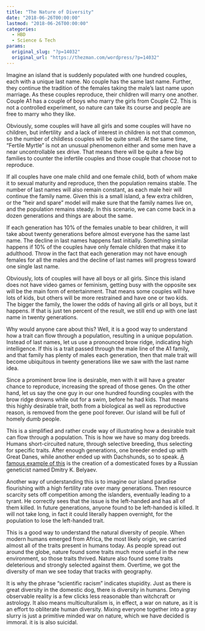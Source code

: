 ```yaml
---
title: "The Nature of Diversity"
date: "2018-06-26T00:00:00"
lastmod: "2018-06-26T00:00:00"
categories:
  - HBD
  - Science & Tech
params:
  original_slug: "?p=14032"
  original_url: "https://thezman.com/wordpress/?p=14032"
---
```


Imagine an island that is suddenly populated with one hundred couples,
each with a unique last name. No couple has the same last name. Further,
they continue the tradition of the females taking the male’s last name
upon marriage. As these couples reproduce, their children will marry one
another. Couple A1 has a couple of boys who marry the girls from Couple
C2. This is not a controlled experiment, so nature can take its course
and people are free to marry who they like.

Obviously, some couples will have all girls and some couples will have
no children, but infertility  and a lack of interest in children is not
that common, so the number of childless couples will be quite small. At
the same time, “Fertile Myrtle” is not an unusual phenomenon either and
some men have a near uncontrollable sex drive. That means there will be
quite a few big families to counter the infertile couples and those
couple that choose not to reproduce.

If all couples have one male child and one female child, both of whom
make it to sexual maturity and reproduce, then the population remains
stable. The number of last names will also remain constant, as each male
heir will continue the family name. Given this is a small island, a few
extra children, or the “heir and spare” model will make sure that the
family names live on, and the population remains steady. In this
scenario, we can come back in a dozen generations and things are about
the same.

If each generation has 10% of the females unable to bear children, it
will take about twenty generations before almost everyone has the same
last name. The decline in last names happens fast initially. Something
similar happens if 10% of the couples have only female children that
make it to adulthood. Throw in the fact that each generation may not
have enough females for all the males and the decline of last names will
progress toward one single last name.

Obviously, lots of couples will have all boys or all girls. Since this
island does not have video games or feminism, getting busy with the
opposite sex will be the main form of entertainment. That means some
couples will have lots of kids, but others will be more restrained and
have one or two kids. The bigger the family, the lower the odds of
having all girls or all boys, but it happens. If that is just ten
percent of the result, we still end up with one last name in twenty
generations.

Why would anyone care about this? Well, it is a good way to understand
how a trait can flow through a population, resulting in a unique
population. Instead of last names, let us use a pronounced brow ridge,
indicating high intelligence. If this is a trait passed through the male
line of the A1 family, and that family has plenty of males each
generation, then that male trait will become ubiquitous in twenty
generations like we saw with the last name idea.

Since a prominent brow line is desirable, men with it will have a
greater chance to reproduce, increasing the spread of those genes. On
the other hand, let us say the one guy in our one hundred founding
couples with the brow ridge drowns while out for a swim, before he had
kids. That means this highly desirable trait, both from a biological as
well as reproductive reason, is removed from the gene pool forever. Our
island will be full of homely dumb people.

This is a simplified and rather crude way of illustrating how a
desirable trait can flow through a population. This is how we have so
many dog breeds. Humans short-circuited nature, through selective
breeding, thus selecting for specific traits. After enough generations,
one breeder ended up with Great Danes, while another ended up with
Dachshunds, so to speak. [A famous example of
this](http://blogs.discovermagazine.com/d-brief/2016/09/14/russian-experiment-breeds-domesticated-foxes/#.WzEcFmGgqM8)
is the creation of a domesticated foxes by a Russian geneticist named
Dmitry K. Belyaev.

Another way of understanding this is to imagine our island paradise
flourishing with a high fertility rate over many generations. Then
resource scarcity sets off competition among the islanders, eventually
leading to a tyrant. He correctly sees that the issue is the left-handed
and has all of them killed. In future generations, anyone found to be
left-handed is killed. It will not take long, in fact it could literally
happen overnight, for the population to lose the left-handed trait.

This is a good way to understand the natural diversity of people. When
modern humans emerged from Africa, the most likely origin, we carried
almost all of the traits present in humans today. As people spread out
around the globe, nature found some traits much more useful in the new
environment, so those traits thrived. Nature also found some traits
deleterious and strongly selected against them. Overtime, we got the
diversity of man we see today that tracks with geography.

It is why the phrase “scientific racism” indicates stupidity. Just as
there is great diversity in the domestic dog, there is diversity in
humans. Denying observable reality is a few clicks less reasonable than
witchcraft or astrology. It also means multiculturalism is, in effect, a
war on nature, as it is an effort to obliterate human diversity. Mixing
everyone together into a gray slurry is just a primitive minded war on
nature, which we have decided is immoral. it is is also suicidal.

